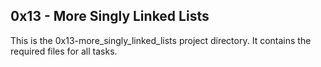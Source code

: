 ## 0x13 - More Singly Linked Lists
This is the 0x13-more_singly_linked_lists project directory. It contains the required files for all tasks.
